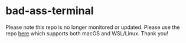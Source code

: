 # bad-ass-terminal
Please note this repo is no longer monitored or updated. Please use the repo [here](https://github.com/jldeen/dotfiles) which supports both macOS and WSL/Linux. Thank you!
